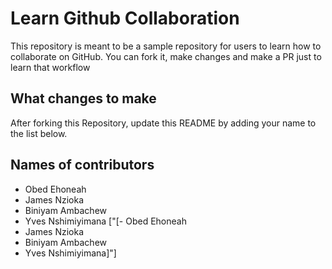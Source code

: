 
# Learn Github Collaboration
This repository is meant to be a sample repository for users to learn how to collaborate on GitHub. You can fork it, make changes and make a PR just to learn that workflow

## What changes to make
After forking this Repository, update this README by adding your name to the list below.

## Names of contributors
- Obed Ehoneah
- James Nzioka
- Biniyam Ambachew
- Yves Nshimiyimana
["[- Obed Ehoneah
- James Nzioka
- Biniyam Ambachew
- Yves Nshimiyimana]"]
